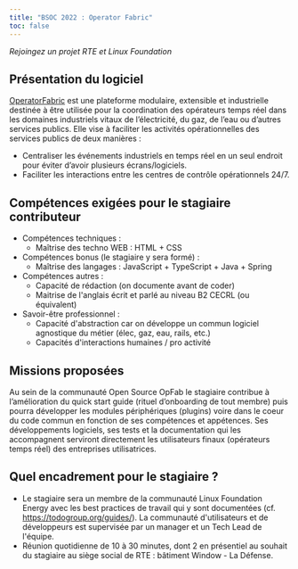 ```yaml
---
title: "BSOC 2022 : Operator Fabric"
toc: false
---
```


*Rejoingez un projet RTE et Linux Foundation*

## Présentation du logiciel

[OperatorFabric](https://opfab.github.io/) est une plateforme modulaire, extensible et industrielle destinée à être utilisée pour la coordination des opérateurs temps réel dans les domaines industriels vitaux de l’électricité, du gaz, de l’eau ou d’autres services publics. Elle vise à faciliter les activités opérationnelles des services publics de deux manières :

- Centraliser les événements industriels en temps réel en un seul endroit pour éviter d’avoir plusieurs écrans/logiciels.
- Faciliter les interactions entre les centres de contrôle opérationnels 24/7.

## Compétences exigées pour le stagiaire contributeur

- Compétences techniques : 
    - Maîtrise des techno WEB : HTML + CSS
- Compétences bonus (le stagiaire y sera formé) :
    - Maîtrise des langages : JavaScript + TypeScript + Java + Spring
- Compétences autres : 
    - Capacité de rédaction (on documente avant de coder)
    - Maitrise de l'anglais écrit et parlé au niveau B2 CECRL (ou équivalent) 
- Savoir-être professionnel :
    - Capacité d'abstraction car on développe un commun logiciel agnostique du métier (élec, gaz, eau, rails, etc.)
    - Capacités d'interactions humaines / pro activité

## Missions proposées

Au sein de la communauté Open Source OpFab le stagiaire contribue à l’amélioration du quick start guide (rituel d’onboarding de tout membre) puis pourra développer les modules périphériques (plugins) voire dans le coeur du code commun en fonction de ses compétences et appétences. Ses développements logiciels, ses tests et la documentation qui les accompagnent serviront directement les utilisateurs finaux (opérateurs temps réel) des entreprises utilisatrices.

## Quel encadrement pour le stagiaire ?

- Le stagiaire sera un membre de la communauté Linux Foundation Energy avec les best practices de travail qui y sont documentées (cf. https://todogroup.org/guides/). La communauté d'utilisateurs et de développeurs est supervisée par un manager et un Tech Lead de l'équipe.
- Réunion quotidienne de 10 à 30 minutes, dont 2 en présentiel au souhait du stagiaire au siège social de RTE : bâtiment Window - La Défense.
